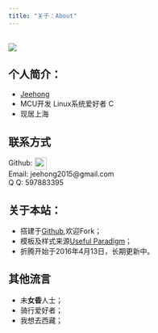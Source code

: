 ```yaml
---
title: "关于：About"
---
```

<br/>![](http://i.imgur.com/c2IW5Qt.png)

## 个人简介：

* [Jeehong](https://jeehong.github.io)
* MCU开发 Linux系统爱好者 C
* 现居上海

## 联系方式
<p class="contact">
Github: <a href="https://github.com/jeehong" title="Github联系我"><img src="http://www.github.com/favicon.ico" width="24" height="24" style="display:inline-block;vertical-align:middle"></a>
<br/>Email: jeehong2015@gmail.com
<br />Q Q: 597883395
</p>

## 关于本站：

* 搭建于[Github](https://github.com/jeehong/jeehong.github.io),欢迎Fork；
* 模板及样式来源[Useful Paradigm](http://usefulparadigm.com/)；
* 折腾开始于2016年4月13日，长期更新中。

## 其他流言
* 未**女昏**人士；
* 骑行爱好者；
* 我想去西藏；
